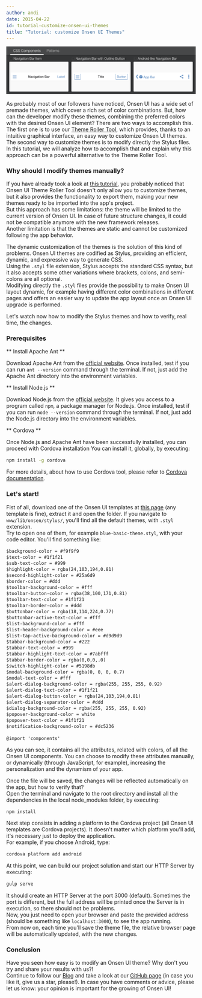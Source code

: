```yaml
---
author: andi
date: 2015-04-22
id: tutorial-customize-onsen-ui-themes
title: "Tutorial: customize Onsen UI Themes"
---
```


![Onsen UI Components](/blog/content/images/2015/Apr/components.png)

As probably most of our followers have noticed, Onsen UI has a wide set of premade themes, which cover a rich set of color combinations. But, how can the developer modify these themes, combining the preferred colors with the desired Onsen UI element? There are two ways to accomplish this.
<br>
The first one is to use our [Theme Roller Tool](http://components.onsen.io/), which provides, thanks to an intuitive graphical interface, an easy way to customize Onsen UI themes.
<br>
The second way to customize themes is to modify directly the Stylus files. In this tutorial, we will analyze how to accomplish that and explain why this approach can be a powerful alternative to the Theme Roller Tool.

<!-- more -->

### Why should I modify themes manually?

 If you have already took a look at [this tutorial](http://onsen.io/blog/introducing-onsen-css-components/), you probably noticed that Onsen UI Theme Roller Tool doesn't only allow you to customize themes, but it also provides the functionality to export them, making your new themes ready to be imported into the app's project.
<br>
 But this approach has some limitations: the theme will be limited to the current version of Onsen UI. In case of future structure changes, it could not be compatible anymore with the new framework releases.
<br>
 Another limitation is that the themes are static and cannot be customized following the app behavior.

 The dynamic customization of the themes is the solution of this kind of problems. Onsen UI themes are codified as Stylus, providing an efficient, dynamic, and expressive way to generate CSS.
 <br>
 Using the `.styl` file extension, Stylus accepts the standard CSS syntax, but it also accepts some other variations where brackets, colons, and semi-colons are all optional.
 <br>
 Modifying directly the `.styl` files provide the possibility to make Onsen UI layout dynamic, for example having different color combinations in different pages and offers an easier way to update the app layout once an Onsen UI upgrade is performed.

 Let's watch now how to modify the Stylus themes and how to verify, real time, the changes.

 ### Prerequisites

** Install Apache Ant **

Download Apache Ant from the [official website](https://ant.apache.org/bindownload.cgi). Once installed, test if you can run `ant --version` command through the terminal. If not, just add the Apache Ant directory into the environment variables.

** Install Node.js **

Download Node.js from the [official website](https://nodejs.org/download/). It gives you access to a program called `npm`, a package manager for Node.js. Once installed, test if you can run `node --version` command through the terminal. If not, just add the Node.js directory into the environment variables.

** Cordova **

Once Node.js and Apache Ant have been successfully installed, you can proceed with Cordova installation You can install it, globally, by executing:

```bash
npm install -g cordova
```

For more details, about how to use Cordova tool, please refer to [Cordova documentation](https://cordova.apache.org/docs/en/edge/index.html).

### Let's start!

Fist of all, download one of the Onsen UI templates at [this page](http://onsen.io/download.html#download-templates) (any template is fine), extract it and open the folder. If you navigate to `www/lib/onsen/stylus/`, you'll find all the default themes, with `.styl` extension.
<br>
Try to open one of them, for example `blue-basic-theme.styl`, with your code editor. You'll find something like: 

```styl
$background-color = #f9f9f9
$text-color = #1f1f21
$sub-text-color = #999
$highlight-color = rgba(24,103,194,0.81)
$second-highlight-color = #25a6d9
$border-color = #ddd
$toolbar-background-color = #fff
$toolbar-button-color = rgba(38,100,171,0.81)
$toolbar-text-color = #1f1f21
$toolbar-border-color = #ddd
$buttonbar-color = rgba(18,114,224,0.77)
$buttonbar-active-text-color = #fff
$list-background-color = #fff
$list-header-background-color = #eee
$list-tap-active-background-color = #d9d9d9
$tabbar-background-color = #222
$tabbar-text-color = #999
$tabbar-highlight-text-color = #7abfff
$tabbar-border-color = rgba(0,0,0,.0)
$switch-highlight-color = #5198db
$modal-background-color = rgba(0, 0, 0, 0.7)
$modal-text-color = #fff
$alert-dialog-background-color = rgba(255, 255, 255, 0.92)
$alert-dialog-text-color = #1f1f21
$alert-dialog-button-color = rgba(24,103,194,0.81)
$alert-dialog-separator-color = #ddd
$dialog-background-color = rgba(255, 255, 255, 0.92)
$popover-background-color = white
$popover-text-color = #1f1f21
$notification-background-color = #dc5236

@import 'components'
```

As you can see, it contains all the attributes, related with colors, of all the Onsen UI components. You can choose to modify these attributes manually, or dynamically (through JavaScript, for example), increasing the personalization and the dynamism of your app.

Once the file will be saved, the changes will be reflected automatically on the app, but how to verify that?
<br>
Open the terminal and navigate to the root directory and install all the dependencies in the local node_modules folder, by executing:

```bash
npm install
```

Next step consists in adding a platform to the Cordova project (all Onsen UI templates are Cordova projects). It doesn't matter which platform you'll add, it's necessary just to deploy the application.
<br>
For example, if you choose Android, type:

```bash
cordova platform add android
```

At this point, we can build our project solution and start our HTTP Server by executing:

```bash
gulp serve
```

It should create an HTTP Server at the port 3000 (default). Sometimes the port is different, but the full address will be printed once the Server is in execution, so there should not be problems.
<br>
Now, you just need to open your browser and paste the provided address (should be something like `localhost:3000`), to see the app running.
<br>
From now on, each time you'll save the theme file, the relative browser page will be automatically updated, with the new changes.

### Conclusion

Have you seen how easy is to modify an Onsen UI theme? Why don't you try and share your results with us?!
<br>
Continue to follow our [Blog](http://onsen.io/blog/) and take a look at our [GitHub page](https://github.com/OnsenUI/OnsenUI) (in case you like it, give us a star, please!).
In case you have comments or advice, please let us know: your opinion is important for the growing of Onsen UI!






